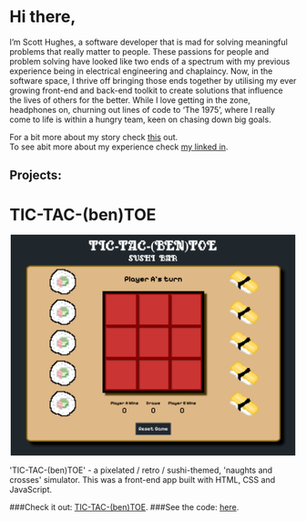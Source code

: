 # Hi there,

I’m Scott Hughes, a software developer that is mad for solving meaningful problems that really matter to people. These passions for people and problem solving have looked like two ends of a spectrum with my previous experience being in electrical engineering and chaplaincy. Now, in the software space, I thrive off bringing those ends together by utilising my ever growing front-end and back-end toolkit to create solutions that influence the lives of others for the better. While I love getting in the zone, headphones on, churning out lines of code to ‘The 1975’, where I really come to life is within a hungry team, keen on chasing down big goals.

For a bit more about my story check [this](https://www.youtube.com/watch?v=HrgOUjGS2aQ) out.  
To see abit more about my experience check [my linked in](https://www.linkedin.com/in/scott-hughes-30aa312aa/details/experience/). 

## Projects:
# TIC-TAC-(ben)TOE

<p align="center">
  <img width="500" src="https://raw.githubusercontent.com/ScottHugs/ScottHugs/main/ticTacBenToe.png">
</p>
'TIC-TAC-(ben)TOE' - a pixelated / retro / sushi-themed, 'naughts and crosses' simulator. This was a front-end app built with HTML, CSS and JavaScript.

###Check it out: [TIC-TAC-(ben)TOE](https://scotthugs.github.io/tic-tac-toe/).
###See the code: [here](https://github.com/ScottHugs/tic-tac-toe).
